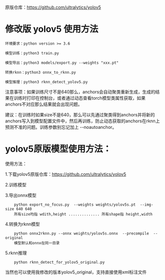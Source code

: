 原版仓库：https://github.com/ultralytics/yolov5

# 修改版 yolov5 使用方法

```
环境要求：python version >= 3.6

模型训练：python3 train.py

模型导出：python3 models/export.py --weights "xxx.pt"

转换rknn：python3 onnx_to_rknn.py

模型推理：python3 rknn_detect_yolov5.py
```
注意事项：如果训练尺寸不是640那么，anchors会自动聚类重新生成，生成的结果在训练时打印在控制台，或者通过动态查看torch模型类属性获取，如果anchors不对应那么结果就会出现问题。

建议：在训练时如果size不是640，那么可以先通过聚类得到anchors并将新的anchors写入到模型配置文件中，然后再训练，防止动态获取的anchors在rknn上预测不准的问题。训练参数别忘记加上 --noautoanchor。

# yolov5原版模型使用方法：

使用方法：

1.下载yolov5原版仓库：https://github.com/ultralytics/yolov5

2.训练模型

3.导出onnx模型
```
	python export_no_focus.py  --weights weights/yolov5s.pt  --img-size 640 640
	所有size均指 wdith,height .............. 所有shape指 height,width
```
4.转换为rknn模型
```
	python onnx2rknn.py --onnx weights/yolov5s.onnx  --precompile  --original
	模型默认和onnx在同一目录
```
5.rknn推理
```
	python rknn_detect_for_yolov5_original.py
```
当然也可以使用我修改的版本yolov5_original，支持直接使用xml标注文件

